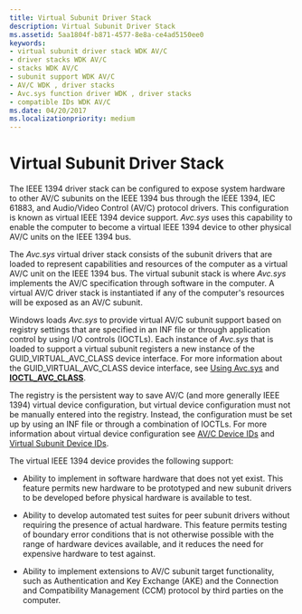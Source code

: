 ```yaml
---
title: Virtual Subunit Driver Stack
description: Virtual Subunit Driver Stack
ms.assetid: 5aa1804f-b871-4577-8e8a-ce4ad5150ee0
keywords:
- virtual subunit driver stack WDK AV/C
- driver stacks WDK AV/C
- stacks WDK AV/C
- subunit support WDK AV/C
- AV/C WDK , driver stacks
- Avc.sys function driver WDK , driver stacks
- compatible IDs WDK AV/C
ms.date: 04/20/2017
ms.localizationpriority: medium
---
```


# Virtual Subunit Driver Stack


The IEEE 1394 driver stack can be configured to expose system hardware to other AV/C subunits on the IEEE 1394 bus through the IEEE 1394, IEC 61883, and Audio/Video Control (AV/C) protocol drivers. This configuration is known as virtual IEEE 1394 device support. *Avc.sys* uses this capability to enable the computer to become a virtual IEEE 1394 device to other physical AV/C units on the IEEE 1394 bus.

The *Avc.sys* virtual driver stack consists of the subunit drivers that are loaded to represent capabilities and resources of the computer as a virtual AV/C unit on the IEEE 1394 bus. The virtual subunit stack is where *Avc.sys* implements the AV/C specification through software in the computer. A virtual AV/C driver stack is instantiated if any of the computer's resources will be exposed as an AV/C subunit.

Windows loads *Avc.sys* to provide virtual AV/C subunit support based on registry settings that are specified in an INF file or through application control by using I/O controls (IOCTLs). Each instance of *Avc.sys* that is loaded to support a virtual subunit registers a new instance of the GUID\_VIRTUAL\_AVC\_CLASS device interface. For more information about the GUID\_VIRTUAL\_AVC\_CLASS device interface, see [Using Avc.sys](using-avc-sys.md) and [**IOCTL\_AVC\_CLASS**](https://msdn.microsoft.com/library/windows/hardware/ff560789).

The registry is the persistent way to save AV/C (and more generally IEEE 1394) virtual device configuration, but virtual device configuration must not be manually entered into the registry. Instead, the configuration must be set up by using an INF file or through a combination of IOCTLs. For more information about virtual device configuration see [AV/C Device IDs](av-c-device-identifiers.md) and [Virtual Subunit Device IDs](virtual-subunit-device-identifiers.md).

The virtual IEEE 1394 device provides the following support:

-   Ability to implement in software hardware that does not yet exist. This feature permits new hardware to be prototyped and new subunit drivers to be developed before physical hardware is available to test.

-   Ability to develop automated test suites for peer subunit drivers without requiring the presence of actual hardware. This feature permits testing of boundary error conditions that is not otherwise possible with the range of hardware devices available, and it reduces the need for expensive hardware to test against.

-   Ability to implement extensions to AV/C subunit target functionality, such as Authentication and Key Exchange (AKE) and the Connection and Compatibility Management (CCM) protocol by third parties on the computer.

 

 




